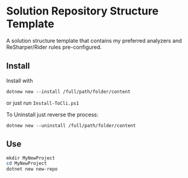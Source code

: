 # Solution Repository Structure Template

A solution structure template that contains my preferred
analyzers and ReSharper/Rider rules pre-configured.

## Install

Install with

```
dotnew new --install /full/path/folder/content
```

or just run `Install-ToCli.ps1`

To Uninstall just reverse the process:

```
dotnew new --uninstall /full/path/folder/content
```

## Use

```powershell
mkdir MyNewProject
cd MyNewProject
dotnet new new-repo
```
